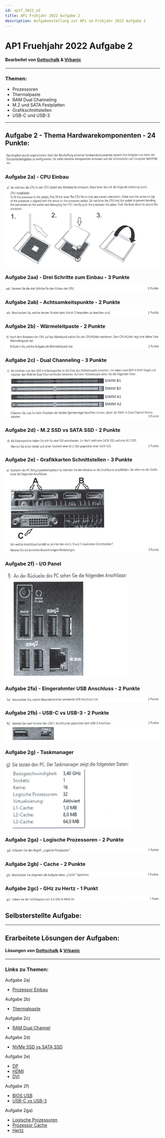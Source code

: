 ```yaml
---
id: ap1f_2022_a2
title: AP1 Frühjahr 2022 Aufgabe 2
description: Aufgabenstellung zur AP1 im Frühjahr 2022 Aufgabe 2
---
```


# AP1 Fruehjahr 2022 Aufgabe 2
#### Bearbeitet von [Gottschalk](<../../../user/Auszubildende Holldack/gottschalk.md>) & [Vrbanic](<../../../user/Auszubildende Michel/vrbanic.md>)

----

### Themen:
* Prozessoren
* Thermalpaste
* RAM Dual Channeling
* M.2 und SATA Festplatten
* Grafikschnittstellen
* USB-C und USB-3

----

## Aufgabe 2 - Thema Hardwarekomponenten - 24 Punkte:
![Aufgabe 2 Situation](/img/AP1/2022/ap1f_2022/AP1_2022_Fruehjahr_Aufgabe2_Situation.png)
### Aufgabe 2a) - CPU Einbau
![Aufgabe 2a Aufgabenstellung](/img/AP1/2022/ap1f_2022/AP1_2022_Fruehjahr_Aufgabe2a_Aufgabenstellung.png)
### Aufgabe 2aa) - Drei Schritte zum Einbau - 3 Punkte
![Aufgabe 2aa](/img/AP1/2022/ap1f_2022/AP1_2022_Fruehjahr_Aufgabe2aa.png)
### Aufgabe 2ab) - Achtsamkeitspunkte - 2 Punkte
![Aufgabe 2ab](/img/AP1/2022/ap1f_2022/AP1_2022_Fruehjahr_Aufgabe2ab.png)
### Aufgabe 2b) - Wärmeleitpaste - 2 Punkte
![Aufgabe 2b](/img/AP1/2022/ap1f_2022/AP1_2022_Fruehjahr_Aufgabe2b.png)
### Aufgabe 2c) - Dual Channeling - 3 Punkte
![Aufgabe 2c](/img/AP1/2022/ap1f_2022/AP1_2022_Fruehjahr_Aufgabe2c.png)
### Aufgabe 2d) - M.2 SSD vs SATA SSD - 2 Punkte
![Aufgabe 2d](/img/AP1/2022/ap1f_2022/AP1_2022_Fruehjahr_Aufgabe2d.png)
### Aufgabe 2e) - Grafikkarten Schnittstellen - 3 Punkte
![Aufgabe 2e](/img/AP1/2022/ap1f_2022/AP1_2022_Fruehjahr_Aufgabe2e.png)
### Aufgabe 2f) - I/O Panel
![Aufgabe 2f Aufgabenstellung](/img/AP1/2022/ap1f_2022/AP1_2022_Fruehjahr_Aufgabe2f_Aufgabenstellung.png)
### Aufgabe 2fa) - Eingerahmter USB Anschluss - 2 Punkte
![Aufgabe 2fa](/img/AP1/2022/ap1f_2022/AP1_2022_Fruehjahr_Aufgabe2fa.png)
### Aufgabe 2fb) - USB-C vs USB-3 - 2 Punkte
![Aufgabe 2fb](/img/AP1/2022/ap1f_2022/AP1_2022_Fruehjahr_Aufgabe2fb.png)
### Aufgabe 2g) - Taskmanager
![Aufgabe 2g Aufgabenstellung](/img/AP1/2022/ap1f_2022/AP1_2022_Fruehjahr_Aufgabe2g_Aufgabenstellung.png)
### Aufgabe 2ga) - Logische Prozessoren - 2 Punkte
![Aufgabe 2ga](/img/AP1/2022/ap1f_2022/AP1_2022_Fruehjahr_Aufgabe2ga.png)
### Aufgabe 2gb) - Cache - 2 Punkte
![Aufgabe 2gb](/img/AP1/2022/ap1f_2022/AP1_2022_Fruehjahr_Aufgabe2gb.png)
### Aufgabe 2gc) - GHz zu Hertz - 1 Punkt
![Aufgabe 2gc](/img/AP1/2022/ap1f_2022/AP1_2022_Fruehjahr_Aufgabe2gc.png)

## Selbsterstellte Aufgabe:

----

## Erarbeitete Lösungen der Aufgaben:
#### Lösungen von [Gottschalk](../ap1f_2022/solution/ap1f_2022_a2_solution_gottschalk.md) & [Vrbanic](../ap1f_2022/solution/ap1f_2022_a2_solution_vrbanic.md)

----

### Links zu Themen:
Aufgabe 2a)
* [Prozessor Einbau](https://praxistipps.chip.de/neuen-prozessor-einbauen-das-muessen-sie-beachten_31205)

Aufgabe 2b)
* [Thermalpaste](https://www.lenovo.com/us/en/glossary/thermal-compound/)

Aufgabe 2c)
* [RAM Dual Channel](https://de.wikipedia.org/wiki/Dual_Channel)

Aufgabe 2d)
* [NVMe SSD vs SATA SSD](https://www.pcwelt.de/article/1201804/nvme-vs-m-2-vs-sata-ssd-was-ist-der-unterschied.html)

Aufgabe 2e)
* [DP](https://de.wikipedia.org/wiki/DisplayPort)
* [HDMI](https://de.wikipedia.org/wiki/High_Definition_Multimedia_Interface)
* [DVI](https://de.wikipedia.org/wiki/Digital_Visual_Interface)

Aufgabe 2f)
* [BIOS USB](https://www.computerbase.de/forum/threads/msi-b450-mainboard-wozu-ist-dieser-bios-usb-port.1842858/)
* [USB-C vs USB-3](https://www.chuwi.com/de/news/items/3180.html)

Aufgabe 2ga)
* [Logische Prozessoren](https://www.windows-faq.de/2019/04/19/anzahl-der-cpu-kerne-und-logischen-prozessoren-abfragen/)
* [Prozessor Cache](https://www.pcwelt.de/article/1178889/so-funktioniert-der-cache-einer-cpu.html)
* [Hertz](https://de.wikipedia.org/wiki/Hertz_(Einheit))
